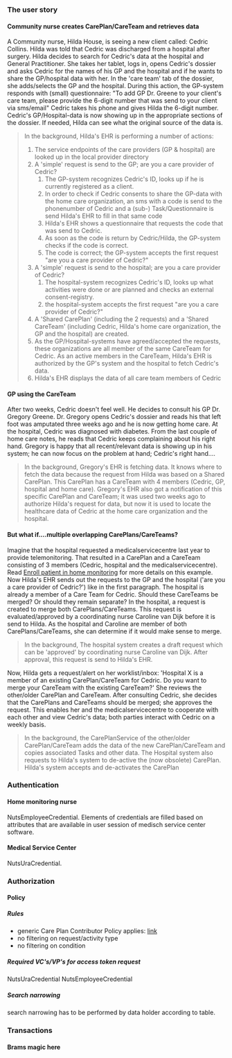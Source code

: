 ### The user story

#### Community nurse creates CarePlan/CareTeam and retrieves data

A Community nurse, Hilda House, is seeing a new client called: Cedric Collins. Hilda was told that Cedric was discharged from a hospital after surgery. Hilda decides to search for Cedric's data at the hospital and General Practitioner. She takes her tablet, logs in, opens Cedric's dossier and asks Cedric for the names of his GP and the hospital and if he wants to share the GP/hospital data with her. In the 'care team' tab of the dossier, she adds/selects the GP and the hospital. During this action, the GP-system responds with (small) questionnaire: "To add GP Dr. Greene to your client's care team, please provide the 6-digit number that was send to your client via sms/email" Cedric takes his phone and gives Hilda the 6-digit number. Cedric's GP/Hospital-data is now showing up in the appropriate sections of the dossier. If needed, Hilda can see what the original source of the data is.

> In the background, Hilda's EHR is performing a number of actions: 
> 1. The service endpoints of the care providers (GP & hospital) are looked up in the local provider directory
> 1. A 'simple' request is send to the GP; are you a care provider of Cedric?
>    1. The GP-system recognizes Cedric's ID, looks up if he is currently registered as a client. 
>    1. In order to check if Cedric consents to share the GP-data with the home care organization, an sms with a code is send to the phonenumber of Cedric and a (sub-) Task/Questionnaire is send Hilda's EHR to fill in that same code
>    1. Hilda's EHR shows a questionnaire that requests the code that was send to Cedric.
>    1. As soon as the code is return by Cedric/Hilda, the GP-system checks if the code is correct.
>    1. The code is correct; the GP-system accepts the first request "are you a care provider of Cedric?" 
> 1. A 'simple' request is send to the hospital; are you a care provider of Cedric?   
>    1. The hospital-system recognizes Cedric's ID, looks up what activities were done or are planned and checks an external consent-registry. 
>    1. the hospital-system accepts the first request "are you a care provider of Cedric?"
> 1. A 'Shared CarePlan' (including the 2 requests) and a 'Shared CareTeam' (including Cedric, Hilda's home care organization, the GP and the hospital) are created.
> 1. As the GP/Hospital-systems have agreed/accepted the requests, these organizations are all member of the same CareTeam for Cedric. As an active members in the CareTeam, Hilda's EHR is authorized by the GP's system and the hospital to fetch Cedric's data.
> 1. Hilda's EHR displays the data of all care team members of Cedric  

#### GP using the CareTeam

After two weeks, Cedric doesn't feel well. He decides to consult his GP Dr. Gregory Greene. Dr. Gregory opens Cedric's dossier and reads his that left foot was amputated three weeks ago and he is now getting home care. At the hospital, Cedric was diagnosed with diabetes. From the last couple of home care notes, he reads that Cedric keeps complaining about his right hand. 
Gregory is happy that all recent/relevant data is showing up in his system; he can now focus on the problem at hand; Cedric's right hand.... 


> In the background, Gregory's EHR is fetching data. It knows where to fetch the data because the request from Hilda was based on a Shared CarePlan. This CarePlan has a CareTeam with 4 members (Cedric, GP, hospital and home care). Gregory's EHR also got a notification of this specific CarePlan and CareTeam; it was used two weeks ago to authorize Hilda's request for data, but now it is used to locate the healthcare data of Cedric at the home care organization and the hospital.


#### But what if....multiple overlapping CarePlans/CareTeams?

Imagine that the hospital requested a medicalservicecentre last year to provide telemonitoring. That resulted in a CarePlan and a CareTeam consisting of 3 members (Cedric, hospital and the medicalservicecentre). Read [Enroll patient in home monitoring](./usecase-enrollment.html) for more details on this example. 
Now Hilda's EHR sends out the requests to the GP and the hospital ('are you a care provider of Cedric?') like in the first paragraph. The hospital is already a member of a Care Team for Cedric. Should these CareTeams be merged? Or should they remain separate?  In the hospital, a request is created to merge both CarePlans/CareTeams. This request is evaluated/approved by a coordinating nurse Caroline van Dijk before it is send to Hilda. As the hospital and Caroline are member of both CarePlans/CareTeams, she can determine if it would make sense to merge.

> In the background, The hospital system creates a draft request which can be 'approved' by coordinating nurse Caroline van Dijk. After approval, this request is send to Hilda's EHR.

 Now, Hilda gets a request/alert on her worklist/inbox: 'Hospital X is a member of an existing CarePlan/CareTeam for Cedric. Do you want to merge your CareTeam with the existing CareTeam?' She reviews the other/older CarePlan and CareTeam. After consulting Cedric, she decides that the CarePlans and CareTeams should be merged; she approves the request. This enables her and the medicalservicecentre to cooperate with each other and view Cedric's data; both parties interact with Cedric on a weekly basis.
 
 > In the background, the CarePlanService of the other/older CarePlan/CareTeam adds the data of the new CarePlan/CareTeam and copies associated Tasks and other data. The Hospital system also requests to Hilda's system to de-active the (now obsolete) CarePlan. Hilda's system accepts and de-activates the CarePlan

<!-- 
### Data set definition

The data set that is relevant for the combination of the condition Heart Failure and the Request type "Telemonitoring" is defined as follows:

Franks magic here. I think a table that lists all expected FHIR queries
Sometghing like

|Description|HTTP request to be sent by MSC to data holder|HTTP request to be executed internally by data holder|
|-----------|----------|-----------|
|Patient details|GET Patient| GET Patient/?identifier=http://fhir.nl/fhir/NamingSystem/bsn|[BSN from CarePlan]|
|Condition|GET Condition| GET Condition/?xxxx=yyyyy|
|Medication|GET MedicationStatement| GET MedicationStatement/?xxxx=yyyyy|
|...|...|...| -->



### Authentication

#### Home monitoring nurse

NutsEmployeeCredential. Elements of credentials are filled based on attributes that are available in user session of medisch service center software.

#### Medical Service Center

NutsUraCredential.


### Authorization

#### Policy

##### Rules
- generic Care Plan Contributor Policy applies: [link](https://santeonnl.github.io/shared-care-planning/security-authorization.html#access-to-resources-of-which-the-care-plan-contributor-is-data-holder)
- no filtering on request/activity type
- no filtering on condition

##### Required VC's/VP's for access token request
NutsUraCredential
NutsEmployeeCredential

##### Search narrowing
search narrowing has to be performed by data holder according to table.

### Transactions

#### Brams magic here
